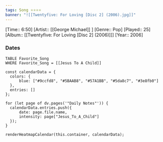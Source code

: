 ```yaml
---
tags: Song ⭐⭐⭐⭐ 
banner: "![[Twentyfive: For Loving [Disc 2] (2006).jpg]]"
---
```

[Time:: 6:50]
[Artist:: [[George Michael]] ]
[Genre:: Pop]
[Played:: 25]
[Album:: [[Twentyfive: For Loving [Disc 2] (2006)]]]
[Year:: 2006]
### Dates
````dataview
TABLE Favorite_Song
WHERE Favorite_Song = [[Jesus To A Child]]
````

  ```dataviewjs
const calendarData = { 
	colors: { 
		blue: ["#9ccfd8", "#5BAAB8", "#57A1BB", "#5da8c7", "#3e8fb0"] 
	}, 
	entries: [] 
}; 

for (let page of dv.pages('"Daily Notes"')) { 
	calendarData.entries.push({ 
		date: page.file.name, 
		intensity: page["Jesus_To_A_Child"]
	}); 
} 

renderHeatmapCalendar(this.container, calendarData);
```
